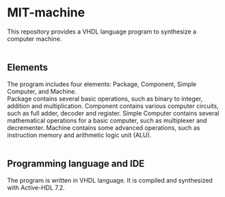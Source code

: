 # MIT-machine
This repository provides a VHDL language program to synthesize a computer machine.
<br/>
<br/>
## Elements
The program includes four elements: Package, Component, Simple Computer, and Machine.
<br/>
Package contains several basic operations, such as binary to integer, addition and multiplication. Component contains various computer circuits, such as full adder, decoder and register. Simple Computer contains several mathematical operations for a basic computer, such as multiplexer and decrementer. Machine contains some advanced operations, such as instruction memory and arithmetic logic unit (ALU).
<br/>
<br/>
## Programming language and IDE
The program is written in VHDL language. It is compiled and synthesized with Active-HDL 7.2.
